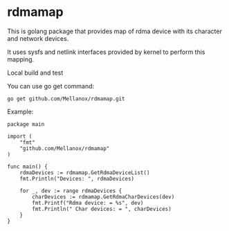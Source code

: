 # rdmamap

This is golang package that provides map of rdma device with its character and network devices.

It uses sysfs and netlink interfaces provided by kernel to perform this mapping.

Local build and test

You can use go get command:
```
go get github.com/Mellanox/rdmamap.git
```

Example:

```
package main

import (
    "fmt"
    "github.com/Mellanox/rdmamap"
)

func main() {
	rdmaDevices := rdmamap.GetRdmaDeviceList()
	fmt.Println("Devices: ", rdmaDevices)
  
	for _, dev := range rdmaDevices {
		charDevices := rdmamap.GetRdmaCharDevices(dev)
		fmt.Printf("Rdma device: = %s", dev)
		fmt.Println(" Char devices: = ", charDevices)
	}
}

```
